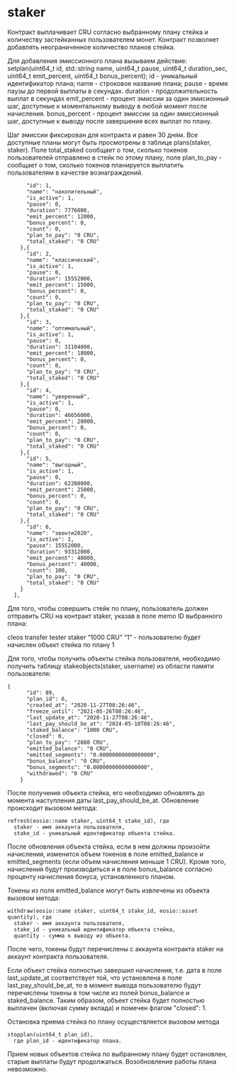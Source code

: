 # staker

Контракт выплачивает CRU согласно выбранному плану стейка и количеству застейканных пользователем монет. Контракт позволяет добавлять неограниченное количество планов стейка.

Для добавления эмиссионного плана вызываем действие:
setplan(uint64_t id, std::string name, uint64_t pause, uint64_t duration_sec, uint64_t emit_percent, uint64_t bonus_percent);
id - уникальный идентификатор плана;
name - строковое название плана;
pause - время паузы до первой выплаты в секундах.
duration - продолжительность выплат в секундах
emit_percent - процент эмиссии за один эмисионный шаг, доступные к моментальному выводу в любой момент после начисления. 
bonus_percent - процент эмиссии за один эмиссионный шаг, доступные к выводу после завершения всех выплат по плану.

Шаг эмиссии фиксирован для контракта и равен 30 дням. Все доступные планы могут быть просмотрены в таблице plans(staker, staker). Поле total_staked сообщает о том, сколько токенов пользователей отправлено в стейк по этому плану, поле plan_to_pay - сообщает о том, сколько токенов планируется выплатить пользователям в качестве вознаграждений. 

```[{
      "id": 1,
      "name": "накопительный",
      "is_active": 1,
      "pause": 0,
      "duration": 7776000,
      "emit_percent": 12000,
      "bonus_percent": 0,
      "count": 0,
      "plan_to_pay": "0 CRU",
      "total_staked": "0 CRU"
    },{
      "id": 2,
      "name": "классический",
      "is_active": 1,
      "pause": 0,
      "duration": 15552000,
      "emit_percent": 15000,
      "bonus_percent": 0,
      "count": 0,
      "plan_to_pay": "0 CRU",
      "total_staked": "0 CRU"
    },{
      "id": 3,
      "name": "оптимальный",
      "is_active": 1,
      "pause": 0,
      "duration": 31104000,
      "emit_percent": 18000,
      "bonus_percent": 0,
      "count": 0,
      "plan_to_pay": "0 CRU",
      "total_staked": "0 CRU"
    },{
      "id": 4,
      "name": "уверенный",
      "is_active": 1,
      "pause": 0,
      "duration": 46656000,
      "emit_percent": 20000,
      "bonus_percent": 0,
      "count": 0,
      "plan_to_pay": "0 CRU",
      "total_staked": "0 CRU"
    },{
      "id": 5,
      "name": "выгодный",
      "is_active": 1,
      "pause": 0,
      "duration": 62208000,
      "emit_percent": 25000,
      "bonus_percent": 0,
      "count": 0,
      "plan_to_pay": "0 CRU",
      "total_staked": "0 CRU"
    },{
      "id": 6,
      "name": "эвенти2020",
      "is_active": 1,
      "pause": 15552000,
      "duration": 93312000,
      "emit_percent": 40000,
      "bonus_percent": 40000,
      "count": 100,
      "plan_to_pay": "0 CRU",
      "total_staked": "0 CRU"
    }
  ],
```

Для того, чтобы совершить стейк по плану, пользователь должен отправить CRU на контракт staker, указав в поле memo ID выбранного плана:

cleos transfer tester staker “1000 CRU” “1” - пользователю будет начислен объект стейка по плану 1 

Для того, чтобы получить объекты стейка пользователя, необходимо получить таблицу stakeobjects(staker, username) из области памяти пользователя:

```
{
      "id": 89,
      "plan_id": 6,
      "created_at": "2020-11-27T08:26:46",
      "freeze_until": "2021-05-26T08:26:46",
      "last_update_at": "2020-11-27T08:26:46",
      "last_pay_should_be_at": "2024-05-10T08:26:46",
      "staked_balance": "1000 CRU",
      "closed": 0,
      "plan_to_pay": "2880 CRU",
      "emitted_balance": "0 CRU",
      "emitted_segments": "0.00000000000000000",
      "bonus_balance": "0 CRU",
      "bonus_segments": "0.00000000000000000",
      "withdrawed": "0 CRU"
    }
```

После получения объекта стейка, его необходимо обновлять до момента наступления даты last_pay_should_be_at. Обновление происходит вызовом метода:
```
refresh(eosio::name staker, uint64_t stake_id), где
  staker - имя аккаунта пользователя, 
  stake_id - уникальный идентификатор объекта стейка.
```
После обновления объекта стейка, если в нем должны произойти начисления, изменится объем токенов в поле emitted_balance и emitted_segments (если объем начисления меньше 1 CRU). Кроме того, начисления будут производиться и в поле bonus_balance согласно проценту начисления бонуса, установленного планом. 

Токены из поля emitted_balance могут быть извлечены из объекта вызовом метода:
```
withdraw(eosio::name staker, uint64_t stake_id, eosio::asset quantity), где
  staker - имя аккаунта пользователя,
  stake_id - уникальный идентификатор объекта стейка,
  quantity - сумма к выводу из объекта.
```

После чего, токены будут перечислены с аккаунта контракта staker на аккаунт контракта пользователя. 

Если объект стейка полностью завершил начисления, т.е. дата в поле last_update_at соответствует той, что установлена в поле last_pay_should_be_at, то в момент вывода пользователю будут перечислены токены в том числе из полей bonus_balance и staked_balance. Таким образом, объект стейка будет полностью выплачен (включая сумму вклада) и помечен флагом "closed": 1.

Остановка приема стейка по плану осуществляется вызовом метода 
```
stopplan(uint64_t plan_id), 
  где plan_id - идентификатор плана. 
```

Прием новых объектов стейка по выбранному плану будет остановлен, старые выплаты будут продолжаться. Возобновление работы плана невозможно. 
